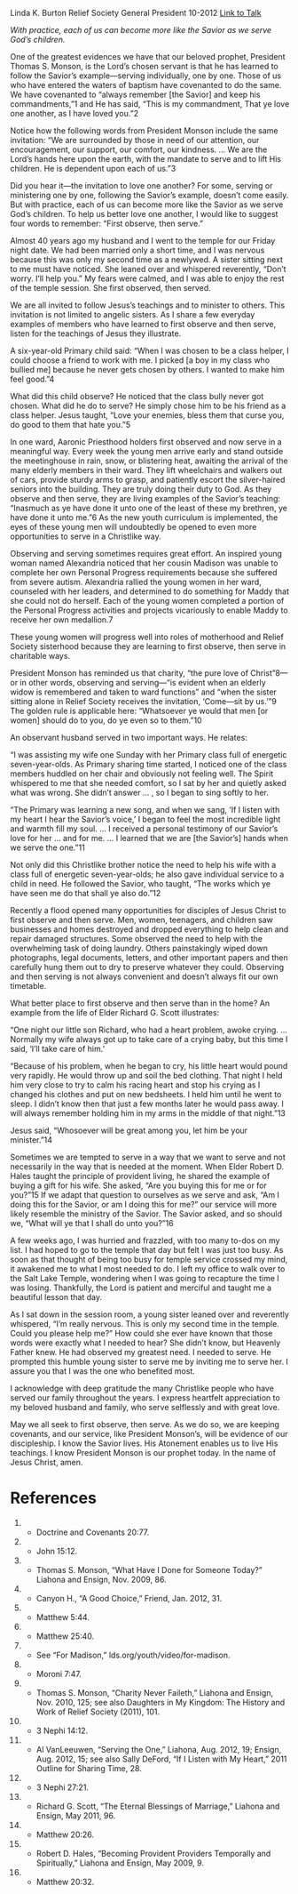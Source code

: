 Linda K. Burton
Relief Society General President
10-2012
[Link to Talk](https://www.churchofjesuschrist.org/study/general-conference/2012/10/first-observe-then-serve?lang=eng)

_With practice, each of us can become more like the Savior as we serve God’s children._

One of the greatest evidences we have that our beloved prophet, President Thomas S. Monson, is the Lord’s chosen servant is that he has learned to follow the Savior’s example—serving individually, one by one. Those of us who have entered the waters of baptism have covenanted to do the same. We have covenanted to “always remember [the Savior] and keep his commandments,”1 and He has said, “This is my commandment, That ye love one another, as I have loved you.”2

Notice how the following words from President Monson include the same invitation: “We are surrounded by those in need of our attention, our encouragement, our support, our comfort, our kindness. … We are the Lord’s hands here upon the earth, with the mandate to serve and to lift His children. He is dependent upon each of us.”3

Did you hear it—the invitation to love one another? For some, serving or ministering one by one, following the Savior’s example, doesn’t come easily. But with practice, each of us can become more like the Savior as we serve God’s children. To help us better love one another, I would like to suggest four words to remember: “First observe, then serve.”

Almost 40 years ago my husband and I went to the temple for our Friday night date. We had been married only a short time, and I was nervous because this was only my second time as a newlywed. A sister sitting next to me must have noticed. She leaned over and whispered reverently, “Don’t worry. I’ll help you.” My fears were calmed, and I was able to enjoy the rest of the temple session. She first observed, then served.

We are all invited to follow Jesus’s teachings and to minister to others. This invitation is not limited to angelic sisters. As I share a few everyday examples of members who have learned to first observe and then serve, listen for the teachings of Jesus they illustrate.

A six-year-old Primary child said: “When I was chosen to be a class helper, I could choose a friend to work with me. I picked [a boy in my class who bullied me] because he never gets chosen by others. I wanted to make him feel good.”4



What did this child observe? He noticed that the class bully never got chosen. What did he do to serve? He simply chose him to be his friend as a class helper. Jesus taught, “Love your enemies, bless them that curse you, do good to them that hate you.”5

In one ward, Aaronic Priesthood holders first observed and now serve in a meaningful way. Every week the young men arrive early and stand outside the meetinghouse in rain, snow, or blistering heat, awaiting the arrival of the many elderly members in their ward. They lift wheelchairs and walkers out of cars, provide sturdy arms to grasp, and patiently escort the silver-haired seniors into the building. They are truly doing their duty to God. As they observe and then serve, they are living examples of the Savior’s teaching: “Inasmuch as ye have done it unto one of the least of these my brethren, ye have done it unto me.”6 As the new youth curriculum is implemented, the eyes of these young men will undoubtedly be opened to even more opportunities to serve in a Christlike way.

Observing and serving sometimes requires great effort. An inspired young woman named Alexandria noticed that her cousin Madison was unable to complete her own Personal Progress requirements because she suffered from severe autism. Alexandria rallied the young women in her ward, counseled with her leaders, and determined to do something for Maddy that she could not do herself. Each of the young women completed a portion of the Personal Progress activities and projects vicariously to enable Maddy to receive her own medallion.7

These young women will progress well into roles of motherhood and Relief Society sisterhood because they are learning to first observe, then serve in charitable ways.

President Monson has reminded us that charity, “the pure love of Christ”8—or in other words, observing and serving—“is evident when an elderly widow is remembered and taken to ward functions” and “when the sister sitting alone in Relief Society receives the invitation, ‘Come—sit by us.’”9 The golden rule is applicable here: “Whatsoever ye would that men [or women] should do to you, do ye even so to them.”10

An observant husband served in two important ways. He relates:

“I was assisting my wife one Sunday with her Primary class full of energetic seven-year-olds. As Primary sharing time started, I noticed one of the class members huddled on her chair and obviously not feeling well. The Spirit whispered to me that she needed comfort, so I sat by her and quietly asked what was wrong. She didn’t answer … , so I began to sing softly to her.

“The Primary was learning a new song, and when we sang, ‘If I listen with my heart I hear the Savior’s voice,’ I began to feel the most incredible light and warmth fill my soul. … I received a personal testimony of our Savior’s love for her … and for me. … I learned that we are [the Savior’s] hands when we serve the one.”11

Not only did this Christlike brother notice the need to help his wife with a class full of energetic seven-year-olds; he also gave individual service to a child in need. He followed the Savior, who taught, “The works which ye have seen me do that shall ye also do.”12

Recently a flood opened many opportunities for disciples of Jesus Christ to first observe and then serve. Men, women, teenagers, and children saw businesses and homes destroyed and dropped everything to help clean and repair damaged structures. Some observed the need to help with the overwhelming task of doing laundry. Others painstakingly wiped down photographs, legal documents, letters, and other important papers and then carefully hung them out to dry to preserve whatever they could. Observing and then serving is not always convenient and doesn’t always fit our own timetable.

What better place to first observe and then serve than in the home? An example from the life of Elder Richard G. Scott illustrates:

“One night our little son Richard, who had a heart problem, awoke crying. … Normally my wife always got up to take care of a crying baby, but this time I said, ‘I’ll take care of him.’

“Because of his problem, when he began to cry, his little heart would pound very rapidly. He would throw up and soil the bed clothing. That night I held him very close to try to calm his racing heart and stop his crying as I changed his clothes and put on new bedsheets. I held him until he went to sleep. I didn’t know then that just a few months later he would pass away. I will always remember holding him in my arms in the middle of that night.”13

Jesus said, “Whosoever will be great among you, let him be your minister.”14

Sometimes we are tempted to serve in a way that we want to serve and not necessarily in the way that is needed at the moment. When Elder Robert D. Hales taught the principle of provident living, he shared the example of buying a gift for his wife. She asked, “Are you buying this for me or for you?”15 If we adapt that question to ourselves as we serve and ask, “Am I doing this for the Savior, or am I doing this for me?” our service will more likely resemble the ministry of the Savior. The Savior asked, and so should we, “What will ye that I shall do unto you?”16

A few weeks ago, I was hurried and frazzled, with too many to-dos on my list. I had hoped to go to the temple that day but felt I was just too busy. As soon as that thought of being too busy for temple service crossed my mind, it awakened me to what I most needed to do. I left my office to walk over to the Salt Lake Temple, wondering when I was going to recapture the time I was losing. Thankfully, the Lord is patient and merciful and taught me a beautiful lesson that day.

As I sat down in the session room, a young sister leaned over and reverently whispered, “I’m really nervous. This is only my second time in the temple. Could you please help me?” How could she ever have known that those words were exactly what I needed to hear? She didn’t know, but Heavenly Father knew. He had observed my greatest need. I needed to serve. He prompted this humble young sister to serve me by inviting me to serve her. I assure you that I was the one who benefited most.

I acknowledge with deep gratitude the many Christlike people who have served our family throughout the years. I express heartfelt appreciation to my beloved husband and family, who serve selflessly and with great love.

May we all seek to first observe, then serve. As we do so, we are keeping covenants, and our service, like President Monson’s, will be evidence of our discipleship. I know the Savior lives. His Atonement enables us to live His teachings. I know President Monson is our prophet today. In the name of Jesus Christ, amen.

# References
1. - Doctrine and Covenants 20:77.
2. - John 15:12.
3. - Thomas S. Monson, “What Have I Done for Someone Today?” Liahona and Ensign, Nov. 2009, 86.
4. - Canyon H., “A Good Choice,” Friend, Jan. 2012, 31.
5. - Matthew 5:44.
6. - Matthew 25:40.
7. - See “For Madison,” lds.org/youth/video/for-madison.
8. - Moroni 7:47.
9. - Thomas S. Monson, “Charity Never Faileth,” Liahona and Ensign, Nov. 2010, 125; see also Daughters in My Kingdom: The History and Work of Relief Society (2011), 101.
10. - 3 Nephi 14:12.
11. - Al VanLeeuwen, “Serving the One,” Liahona, Aug. 2012, 19; Ensign, Aug. 2012, 15; see also Sally DeFord, “If I Listen with My Heart,” 2011 Outline for Sharing Time, 28.
12. - 3 Nephi 27:21.
13. - Richard G. Scott, “The Eternal Blessings of Marriage,” Liahona and Ensign, May 2011, 96.
14. - Matthew 20:26.
15. - Robert D. Hales, “Becoming Provident Providers Temporally and Spiritually,” Liahona and Ensign, May 2009, 9.
16. - Matthew 20:32.